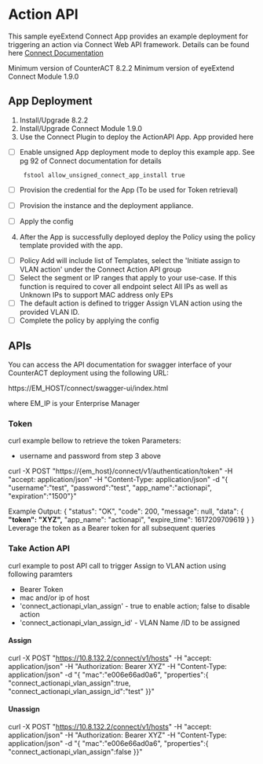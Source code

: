# Action API
This sample eyeExtend Connect App provides an example deployment for triggering an action via Connect Web API framework. Details can be found here [Connect Documentation](https://github.com/Forescout/eyeExtend-Connect/blob/master/eyeExtend%20Connect%20App%20Building%20Guide.pdf)

Minimum version of CounterACT 8.2.2
Minimum version of eyeExtend Connect Module 1.9.0
## App Deployment
 1. Install/Upgrade 8.2.2
 2. Install/Upgrade Connect Module 1.9.0
 3. Use the Connect Plugin to deploy the ActionAPI App. App provided here

 - [ ] Enable unsigned App deployment mode to deploy this example app. See pg 92 of Connect documentation for details

		fstool allow_unsigned_connect_app_install true
 - [ ]  Provision the credential for the App (To be used for Token retrieval)
 - [ ] Provision the instance and the deployment appliance.
 - [ ] Apply the config
 4. After the App is successfully deployed deploy the Policy using the policy template provided with the app.
 - [ ] Policy Add will include list of Templates, select the 'Initiate assign to VLAN action' under the Connect Action API group
 - [ ]  Select the segment or IP ranges that apply to your use-case. If this function is required to cover all endpoint select All IPs as well as Unknown IPs to support MAC address only EPs
 - [ ] The default action is defined to trigger Assign VLAN action using the provided VLAN ID.
 - [ ] Complete the policy by applying the config

## APIs
You can access the API documentation for swagger interface of your CounterACT deployment using the following URL:

https://EM_HOST/connect/swagger-ui/index.html

where EM_IP is your  Enterprise Manager

### Token
curl example bellow to retrieve the token
Parameters:

 - username and password from step 3 above

curl -X POST "https://{em_host}/connect/v1/authentication/token" -H "accept: application/json" -H "Content-Type: application/json" -d "{ \"username\":\"test\", \"password\":\"test\", \"app_name\":\"actionapi\", \"expiration\":\"1500\"}"

Example Output:
{
  "status": "OK",
  "code": 200,
  "message": null,
  "data": {
    **"token": "XYZ",**
    "app_name": "actionapi",
    "expire_time": 1617209709619
  }
}
Leverage the token as a Bearer token for all subsequent queries
### Take Action API
curl example to post API call to trigger Assign to VLAN action using following paramters

 - Bearer Token
 - mac and/or ip of host
 - 'connect_actionapi_vlan_assign' - true to enable action; false to disable action
 - 'connect_actionapi_vlan_assign_id' - VLAN Name /ID to be assigned

#### Assign
curl -X POST "https://10.8.132.2/connect/v1/hosts" -H "accept: application/json" -H "Authorization: Bearer XYZ" -H "Content-Type: application/json" -d "{ \"mac\":\"e006e66ad0a6\", \"properties\":{ \"connect_actionapi_vlan_assign\":true, \"connect_actionapi_vlan_assign_id\":\"test\" }}"

#### Unassign

curl -X POST "https://10.8.132.2/connect/v1/hosts" -H "accept: application/json" -H "Authorization: Bearer XYZ" -H "Content-Type: application/json" -d "{ \"mac\":\"e006e66ad0a6\", \"properties\":{ \"connect_actionapi_vlan_assign\":false }}"
